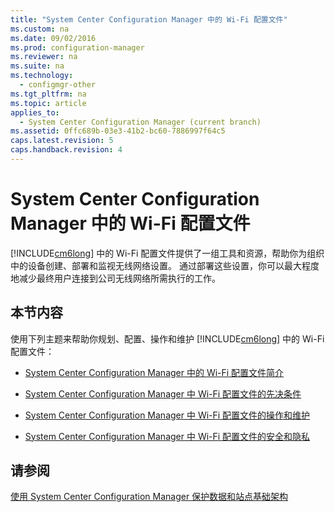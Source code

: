 ```yaml
---
title: "System Center Configuration Manager 中的 Wi-Fi 配置文件"
ms.custom: na
ms.date: 09/02/2016
ms.prod: configuration-manager
ms.reviewer: na
ms.suite: na
ms.technology: 
  - configmgr-other
ms.tgt_pltfrm: na
ms.topic: article
applies_to: 
  - System Center Configuration Manager (current branch)
ms.assetid: 0ffc689b-03e3-41b2-bc60-7886997f64c5
caps.latest.revision: 5
caps.handback.revision: 4
---
```

# System Center Configuration Manager 中的 Wi-Fi 配置文件
[!INCLUDE[cm6long](../LocTest/includes/cm6long_md.md)] 中的 Wi\-Fi 配置文件提供了一组工具和资源，帮助你为组织中的设备创建、部署和监视无线网络设置。 通过部署这些设置，你可以最大程度地减少最终用户连接到公司无线网络所需执行的工作。  
  
## 本节内容  
 使用下列主题来帮助你规划、配置、操作和维护 [!INCLUDE[cm6long](../LocTest/includes/cm6long_md.md)] 中的 Wi\-Fi 配置文件：  
  
-   [System Center Configuration Manager 中的 Wi\-Fi 配置文件简介](../LocTest/Introduction-to-Wi-Fi-Profiles-in-System-Center-Configuration-Manager.md)  
  
-   [System Center Configuration Manager 中 Wi\-Fi 配置文件的先决条件](../LocTest/Prerequisites-for-Wi-Fi-Profiles-in-System-Center-Configuration-Manager.md)  
  
-   [System Center Configuration Manager 中 Wi\-Fi 配置文件的操作和维护](../LocTest/Operations-and-maintenance-for-Wi-Fi-Profiles-in-System-Center-Configuration-Manager.md)  
  
-   [System Center Configuration Manager 中 Wi\-Fi 配置文件的安全和隐私](../LocTest/Security-and-privacy-for-Wi-Fi-profiles-in-System-Center-Configuration-Manager.md)  
  
## 请参阅  
 [使用 System Center Configuration Manager 保护数据和站点基础架构](../LocTest/Protect-data-and-site-infrastructure-with-System-Center-Configuration-Manager.md)